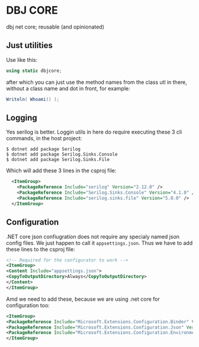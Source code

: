 # DBJ CORE

dbj net core; reusable (and opinionated)

## Just utilities

Use like this:
```c#
using static dbjcore;
```
after which you can just use the method names 
from the class utl in there, without a class name and dot in front, for example:
```c#
Writeln( Whoami() );
```

## Logging

Yes serilog is better. Loggin utils in here do require executing these 3 cli commands, in the host project:

```
$ dotnet add package Serilog
$ dotnet add package Serilog.Sinks.Console
$ dotnet add package Serilog.Sinks.File
```
Which will add these 3 lines in the csproj file:
```xml
  <ItemGroup>
    <PackageReference Include="serilog" Version="2.12.0" />
    <PackageReference Include="Serilog.Sinks.Console" Version="4.1.0" />
    <PackageReference Include="serilog.sinks.file" Version="5.0.0" />
  </ItemGroup>
```

## Configuration 
.NET core json confiugration does not require any specialy named json config files.
We just happen to call it `appsettings.json`. Thus we have to add these lines to the csproj file:

```xml
<!-- Required for the configurator to work -->
<ItemGroup>
<Content Include="appsettings.json">
<CopyToOutputDirectory>Always</CopyToOutputDirectory>
</Content>
</ItemGroup>
```

Amd we need to add these, because we are using .net core for configuration too:

```xml
<ItemGroup>
<PackageReference Include="Microsoft.Extensions.Configuration.Binder" Version="6.0.0" />
<PackageReference Include="Microsoft.Extensions.Configuration.Json" Version="7.0.0" />
<PackageReference Include="Microsoft.Extensions.Configuration.EnvironmentVariables" Version="7.0.0" />
</ItemGroup>
```
